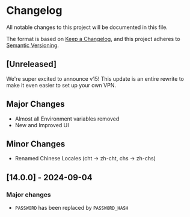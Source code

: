 # Changelog

All notable changes to this project will be documented in this file.

The format is based on [Keep a Changelog](https://keepachangelog.com/en/1.1.0/),
and this project adheres to [Semantic Versioning](https://semver.org/spec/v2.0.0.html).

## [Unreleased]

We're super excited to announce v15!
This update is an entire rewrite to make it even easier to set up your own VPN.

## Major Changes

- Almost all Environment variables removed
- New and Improved UI

## Minor Changes

- Renamed Chinese Locales (cht -> zh-cht, chs -> zh-chs)

## [14.0.0] - 2024-09-04

### Major changes

- `PASSWORD` has been replaced by `PASSWORD_HASH`
